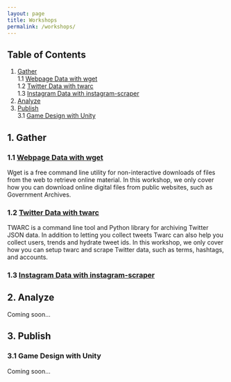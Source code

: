 ```yaml
---
layout: page
title: Workshops
permalink: /workshops/
---
```

## Table of Contents

1. [Gather](#gather)  
  1.1 [Webpage Data with wget](#wget)  
  1.2 [Twitter Data with twarc](#twarc)  
  1.3 [Instagram Data with instagram-scraper](#instagram)  
2. [Analyze](#analyze)
3. [Publish](#publish)  
  3.1 [Game Design with Unity](#unity)  

## 1. Gather <a name="gathering"></a>

### 1.1 [Webpage Data with wget](/toolkit/workshops/wget/) <a name="wget"></a>  
Wget is a free command line utility for non-interactive downloads of files from the web to retrieve online material. In this workshop, we only cover how you can download online digital files from public websites, such as Government Archives.

### 1.2 [Twitter Data with twarc](/toolkit/workshops/twarc/) <a name="twarc"></a>  
TWARC is a command line tool and Python library for archiving Twitter JSON data. In addition to letting you collect tweets Twarc can also help you collect users, trends and hydrate tweet ids. In this workshop, we only cover how you can setup twarc and scrape Twitter data, such as terms, hashtags, and accounts.

### 1.3 [Instagram Data with instagram-scraper](/toolkit/workshops/instagram-scraper/) <a name="instagram"></a>  


## 2. Analyze <a name="analyze"></a>  
Coming soon...  

## 3. Publish <a name="publish"></a>  

### 3.1 Game Design with Unity <a name="unity"></a>  
Coming soon...
